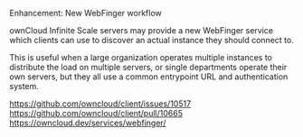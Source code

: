 Enhancement: New WebFinger workflow

ownCloud Infinite Scale servers may provide a new WebFinger service which
clients can use to discover an actual instance they should connect to.

This is useful when a large organization operates multiple instances to
distribute the load on multiple servers, or single departments operate their
own servers, but they all use a common entrypoint URL and authentication
system.

https://github.com/owncloud/client/issues/10517
https://github.com/owncloud/client/pull/10665
https://owncloud.dev/services/webfinger/
